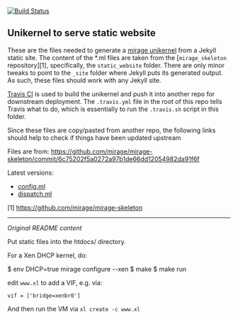 [![Build Status](https://travis-ci.org/amirmc/amirmc.github.com.png?branch=master)](https://travis-ci.org/amirmc/amirmc.github.com)

## Unikernel to serve static website

These are the files needed to generate a [mirage unikernel][] from a Jekyll
static site.  The content of the \*.ml files are taken from the
[`mirage_skeleton` repository][1], specifically, the `static_website` folder.
There are only minor tweaks to point to the `_site` folder where Jekyll puts
its generated output. As such, these files should work with any Jekyll site.

[Travis CI][] is used to build the unikernel and push it into another repo
for downstream deployment.  The `.travis.yml` file in the root of this repo
tells Travis what to do, which is essentially to run the `.travis.sh` script
in this folder.

Since these files are copy/pasted from another repo, the following links
should help to check if things have been updated upstream

Files are from:
https://github.com/mirage/mirage-skeleton/commit/6c75202f5a0272a97b1de66dd12054982da91f6f

Latest versions:
- [config.ml][]
- [dispatch.ml][]

[1] https://github.com/mirage/mirage-skeleton

[mirage unikernel]: http://openmirage.org
[Travis CI]: https://travis-ci.org
[config.ml]: https://github.com/mirage/mirage-skeleton/commits/master/static_website/config.ml
[dispatch.ml]: https://github.com/mirage/mirage-skeleton/commits/master/static_website/dispatch.ml


***************************************

*Original README content*

Put static files into the htdocs/ directory.

For a Xen DHCP kernel, do:

$ env DHCP=true mirage configure --xen
$ make
$ make run

edit `www.xl` to add a VIF, e.g. via:

```
vif = ['bridge=xenbr0']
```

And then run the VM via `xl create -c www.xl`
